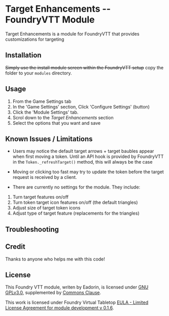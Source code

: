 # Target Enhancements -- FoundryVTT Module
Target Enhancements is a module for FoundryVTT that provides customizations for targeting


## Installation
~~Simply use the install module screen within the FoundryVTT setup~~
copy the folder to your `modules` directory.


## Usage
1. From the Game Settings tab
1. In the 'Game Settings' section, Click 'Configure Settings' (button)
1. Click the 'Module Settings' tab. 
1. Scrol down to the *Target Enhancements* section
1. Select the options that you want and save


## Known Issues / Limitations
- Users may notice the default target arrows + target baubles appear when first moving a token. Until an API hook is provided by FoundryVTT in the `Token._refreshTarget()` method, this will always be the case

- Moving or clicking too fast may try to update the token before the target request is received by a client.

- There are currently no settings for the module. They include:
1. Turn target features on/off
1. Turn token target icon features on/off  (the default triangles)
1. Adjust size of target token icons
1. Adjust type of target feature (replacements for the triangles)

## Troubleshooting

## Credit
Thanks to anyone who helps me with this code!

## License
This Foundry VTT module, writen by Eadorin, is licensed under [GNU GPLv3.0](https://www.gnu.org/licenses/gpl-3.0.en.html), supplemented by [Commons Clause](https://commonsclause.com/).

This work is licensed under Foundry Virtual Tabletop [EULA - Limited License Agreement for module development v 0.1.6](http://foundryvtt.com/pages/license.html).
